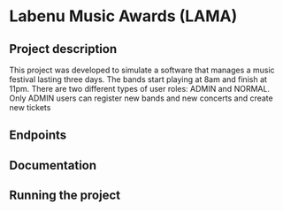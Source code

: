 # Labenu Music Awards (LAMA)

## Project description
This project was developed to simulate a software that manages a music festival lasting three days. The bands start playing at 8am and finish at 11pm. There are two different types of user roles: ADMIN and NORMAL. Only ADMIN users can register new bands and new concerts and create new tickets

## Endpoints

## Documentation

## Running the project